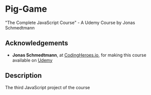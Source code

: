 # Pig-Game
 
 "The Complete JavaScript Course" - A Udemy Course by Jonas Schmedtmann
 
 ## Acknowledgements
 
- **Jonas Schmedtmann**, at [CodingHeroes.io](https://codingheroes.io/resources/), for making this course available on [Udemy](https://www.udemy.com/course/the-complete-javascript-course/)

## Description

The third JavaScript project of the course
